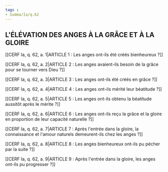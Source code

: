 ```yaml
---
tags : 
- Summa/Ia/q.62
---
```


## L'ÉLÉVATION DES ANGES À LA GRÂCE ET À LA GLOIRE

[[CERF Ia, q. 62, a. 1|ARTICLE 1 : Les anges ont-ils été créés bienheureux ?]]

[[CERF Ia, q. 62, a. 2|ARTICLE 2 : Les anges avaient-ils besoin de la grâce pour se tourner vers Dieu ?]]

[[CERF Ia, q. 62, a. 3|ARTICLE 3 : Les anges ont-ils été créés en grâce ?]]

[[CERF Ia, q. 62, a. 4|ARTICLE 4 : Les anges ont-ils mérité leur béatitude ?]]

[[CERF Ia, q. 62, a. 5|ARTICLE 5 : Les anges ont-ils obtenu la béatitude aussitôt après le mérite ?]]

[[CERF Ia, q. 62, a. 6|ARTICLE 6 : Les anges ont-ils reçu la grâce et la gloire en proportion de leur capacité naturelle ?]]

[[CERF Ia, q. 62, a. 7|ARTICLE 7 : Après l'entrée dans la gloire, la connaissance et l'amour naturels demeurent-ils chez les anges ?]]

[[CERF Ia, q. 62, a. 8|ARTICLE 8 : Les anges bienheureux ont-ils pu pécher par la suite ?]]

[[CERF Ia, q. 62, a. 9|ARTICLE 9 : Après l'entrée dans la gloire, les anges ont-ils pu progresser ?]]

